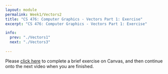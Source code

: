 ```yaml
---
layout: module
permalink: Week1/Vectors2
title: "CS 476: Computer Graphics - Vectors Part 1: Exercise"
excerpt: "CS 476: Computer Graphics - Vectors Part 1: Exercise"

info:
  prev: "./Vectors1"
  next: "./Vectors3"
  
---
```


Please <a href = "https://ursinus.instructure.com/courses/14942/quizzes/19658" target="_blank">click here</a> to complete a brief exercise on Canvas, and then continue onto the next video when you are finished.